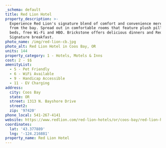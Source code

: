 ```yaml
---
_schema: default
title: Red Lion Hotel
property_description: >-
  Experience Red Lion's signature blend of comfort and convenience mere blocks
  from the bay. Spread out in comfortable rooms that feature plush pillow-top
  beds, free Wi-Fi and HBO. Brickstone offers delicious dinners and Red Lion's
  Signature breakfast.
photo_name: /img/red-lion-cb.jpg
photo_alt: Red Lion Hotel in Coos Bay, OR
units: 144
property_category: 1 - Hotels, Motels & Inns
cost: 2 - $$
amenityList:
  - 5 - Pet Friendly
  - 6 - WiFi Available
  - 9 - Handicap Accessible
  - 11 - EV Charging
address:
  city: Coos Bay
  state: OR
  street: 1313 N. Bayshore Drive
  street2:
  zip: '97420'
phone_local: 541-267-4141
website: https://www.redlion.com/red-lion-hotels/or/coos-bay/red-lion-hotel-coos-bay
coordinates:
  lat: '43.377889'
  lng: '-124.216881'
property_name: Red Lion Hotel
---
```

